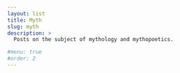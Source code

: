 ```yaml
---
layout: list
title: Myth
slug: myth
description: >
  Posts on the subject of mythology and mythopoetics.

#menu: true
#order: 2
---
```


